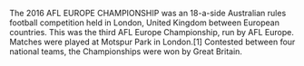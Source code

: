 The 2016 AFL EUROPE CHAMPIONSHIP was an 18-a-side Australian rules football competition held in London, United Kingdom between European countries. This was the third AFL Europe Championship, run by AFL Europe. Matches were played at Motspur Park in London.[1] Contested between four national teams, the Championships were won by Great Britain.
